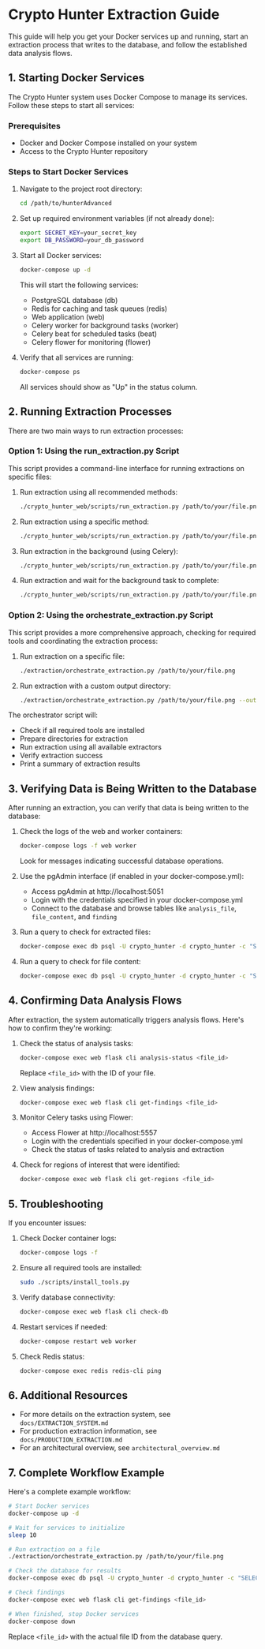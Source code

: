 # Crypto Hunter Extraction Guide

This guide will help you get your Docker services up and running, start an extraction process that writes to the database, and follow the established data analysis flows.

## 1. Starting Docker Services

The Crypto Hunter system uses Docker Compose to manage its services. Follow these steps to start all services:

### Prerequisites
- Docker and Docker Compose installed on your system
- Access to the Crypto Hunter repository

### Steps to Start Docker Services

1. Navigate to the project root directory:
   ```bash
   cd /path/to/hunterAdvanced
   ```

2. Set up required environment variables (if not already done):
   ```bash
   export SECRET_KEY=your_secret_key
   export DB_PASSWORD=your_db_password
   ```

3. Start all Docker services:
   ```bash
   docker-compose up -d
   ```
   
   This will start the following services:
   - PostgreSQL database (db)
   - Redis for caching and task queues (redis)
   - Web application (web)
   - Celery worker for background tasks (worker)
   - Celery beat for scheduled tasks (beat)
   - Celery flower for monitoring (flower)

4. Verify that all services are running:
   ```bash
   docker-compose ps
   ```

   All services should show as "Up" in the status column.

## 2. Running Extraction Processes

There are two main ways to run extraction processes:

### Option 1: Using the run_extraction.py Script

This script provides a command-line interface for running extractions on specific files:

1. Run extraction using all recommended methods:
   ```bash
   ./crypto_hunter_web/scripts/run_extraction.py /path/to/your/file.png
   ```

2. Run extraction using a specific method:
   ```bash
   ./crypto_hunter_web/scripts/run_extraction.py /path/to/your/file.png --method zsteg
   ```

3. Run extraction in the background (using Celery):
   ```bash
   ./crypto_hunter_web/scripts/run_extraction.py /path/to/your/file.png --background
   ```

4. Run extraction and wait for the background task to complete:
   ```bash
   ./crypto_hunter_web/scripts/run_extraction.py /path/to/your/file.png --background --wait
   ```

### Option 2: Using the orchestrate_extraction.py Script

This script provides a more comprehensive approach, checking for required tools and coordinating the extraction process:

1. Run extraction on a specific file:
   ```bash
   ./extraction/orchestrate_extraction.py /path/to/your/file.png
   ```

2. Run extraction with a custom output directory:
   ```bash
   ./extraction/orchestrate_extraction.py /path/to/your/file.png --output-dir custom_output
   ```

The orchestrator script will:
- Check if all required tools are installed
- Prepare directories for extraction
- Run extraction using all available extractors
- Verify extraction success
- Print a summary of extraction results

## 3. Verifying Data is Being Written to the Database

After running an extraction, you can verify that data is being written to the database:

1. Check the logs of the web and worker containers:
   ```bash
   docker-compose logs -f web worker
   ```

   Look for messages indicating successful database operations.

2. Use the pgAdmin interface (if enabled in your docker-compose.yml):
   - Access pgAdmin at http://localhost:5051
   - Login with the credentials specified in your docker-compose.yml
   - Connect to the database and browse tables like `analysis_file`, `file_content`, and `finding`

3. Run a query to check for extracted files:
   ```bash
   docker-compose exec db psql -U crypto_hunter -d crypto_hunter -c "SELECT * FROM analysis_file ORDER BY created_at DESC LIMIT 10;"
   ```

4. Run a query to check for file content:
   ```bash
   docker-compose exec db psql -U crypto_hunter -d crypto_hunter -c "SELECT * FROM file_content ORDER BY created_at DESC LIMIT 10;"
   ```

## 4. Confirming Data Analysis Flows

After extraction, the system automatically triggers analysis flows. Here's how to confirm they're working:

1. Check the status of analysis tasks:
   ```bash
   docker-compose exec web flask cli analysis-status <file_id>
   ```
   Replace `<file_id>` with the ID of your file.

2. View analysis findings:
   ```bash
   docker-compose exec web flask cli get-findings <file_id>
   ```

3. Monitor Celery tasks using Flower:
   - Access Flower at http://localhost:5557
   - Login with the credentials specified in your docker-compose.yml
   - Check the status of tasks related to analysis and extraction

4. Check for regions of interest that were identified:
   ```bash
   docker-compose exec web flask cli get-regions <file_id>
   ```

## 5. Troubleshooting

If you encounter issues:

1. Check Docker container logs:
   ```bash
   docker-compose logs -f
   ```

2. Ensure all required tools are installed:
   ```bash
   sudo ./scripts/install_tools.py
   ```

3. Verify database connectivity:
   ```bash
   docker-compose exec web flask cli check-db
   ```

4. Restart services if needed:
   ```bash
   docker-compose restart web worker
   ```

5. Check Redis status:
   ```bash
   docker-compose exec redis redis-cli ping
   ```

## 6. Additional Resources

- For more details on the extraction system, see `docs/EXTRACTION_SYSTEM.md`
- For production extraction information, see `docs/PRODUCTION_EXTRACTION.md`
- For an architectural overview, see `architectural_overview.md`

## 7. Complete Workflow Example

Here's a complete example workflow:

```bash
# Start Docker services
docker-compose up -d

# Wait for services to initialize
sleep 10

# Run extraction on a file
./extraction/orchestrate_extraction.py /path/to/your/file.png

# Check the database for results
docker-compose exec db psql -U crypto_hunter -d crypto_hunter -c "SELECT * FROM analysis_file ORDER BY created_at DESC LIMIT 5;"

# Check findings
docker-compose exec web flask cli get-findings <file_id>

# When finished, stop Docker services
docker-compose down
```

Replace `<file_id>` with the actual file ID from the database query.